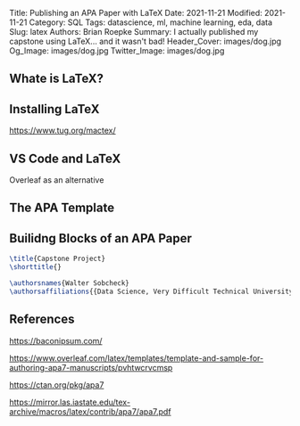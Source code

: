 
Title: Publishing an APA Paper with LaTeX
Date: 2021-11-21
Modified: 2021-11-21
Category: SQL
Tags: datascience, ml, machine learning, eda, data
Slug: latex
Authors: Brian Roepke
Summary: I actually published my capstone using LaTeX... and it wasn't bad! 
Header_Cover: images/dog.jpg
Og_Image: images/dog.jpg
Twitter_Image: images/dog.jpg

## Whate is LaTeX?


## Installing LaTeX


https://www.tug.org/mactex/ 


## VS Code and LaTeX


Overleaf as an alternative 


## The APA Template


## Builidng Blocks of an APA Paper

```latex
\title{Capstone Project}
\shorttitle{}

\authorsnames{Walter Sobcheck}
\authorsaffiliations{{Data Science, Very Difficult Technical University}}
```

## References

https://baconipsum.com/ 

https://www.overleaf.com/latex/templates/template-and-sample-for-authoring-apa7-manuscripts/pvhtwcrvcmsp

https://ctan.org/pkg/apa7 

https://mirror.las.iastate.edu/tex-archive/macros/latex/contrib/apa7/apa7.pdf